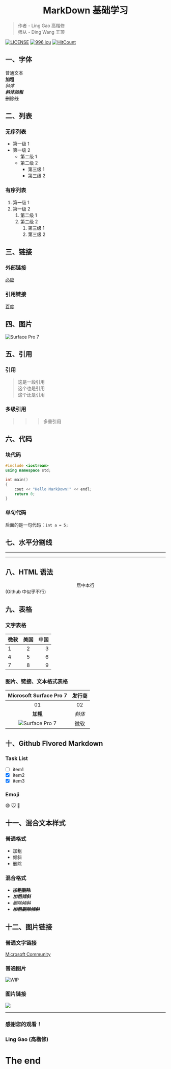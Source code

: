# <center>MarkDown 基础学习</center>
> 作者 - Ling Gao 高楷修  
> 师从 - Ding Wang 王顶

[![LICENSE](https://img.shields.io/badge/license-Anti%20996-blue.svg)](https://github.com/996icu/996.ICU/blob/master/LICENSE)
<a href="https://996.icu"><img src="https://img.shields.io/badge/link-996.icu-red.svg" alt="996.icu"></a>
[![HitCount](http://hits.dwyl.com/lingggao/MarkDown.svg)](http://hits.dwyl.com/lingggao/MarkDown)

## 一、字体
普通文本  
**加粗**  
*斜体*  
***斜体加粗***  
~~删除线~~  

## 二、列表
### 无序列表
* 第一级 1
* 第一级 2
  * 第二级 1
  * 第二级 2
    * 第三级 1
    * 第三级 2  

### 有序列表
1. 第一级 1
2. 第一级 2
	1. 第二级 1
	2. 第二级 2
		1. 第三级 1
		2. 第三级 2

## 三、链接
### 外部链接
[必应](https://cn.bing.com)  
### 引用链接
[百度]

[百度]: https://www.baidu.com

## 四、图片
![Surface Pro 7](https://img-prod-cms-rt-microsoft-com.akamaized.net/cms/api/am/imageFileData/RE3NOmL?ver=c9b3&q=90&m=6&h=201&w=358&b=%23FFFFFFFF&l=f&o=t&aim=true "Surface Pro 7")

## 五、引用
### 引用
> 这是一段引用  
> 这个也是引用  
> 这个还是引用
### 多级引用
>>> 多重引用

## 六、代码
### 块代码

``` c++
#include <iostream>
using namespace std;

int main()
{
	cout << "Hello MarkDown!" << endl;
	return 0;
}
```

### 单句代码

后面的是一句代码：`int a = 5;` 

## 七、水平分割线
--- 
*** 

## 八、HTML 语法
<center>居中本行</center> (Github 中似乎不行)

## 九、表格
### 文字表格
|微软|美国|中国|
|---|:---:|---:|
|1|2|3|
|4|5|6|
|7|8|9|

### 图片、链接、文本格式表格
|Microsoft Surface Pro 7|发行商|
|:---:|:---:|
|01|02|
|**加粗**|*斜体*|
|![Surface Pro 7](https://img-prod-cms-rt-microsoft-com.akamaized.net/cms/api/am/imageFileData/RE3NOmL?ver=c9b3&q=90&m=6&h=201&w=358&b=%23FFFFFFFF&l=f&o=t&aim=true "Surface Pro 7")|[微软](https://microsoft.com)|

## 十、Github Flvored Markdown
### Task List
- [ ] item1
- [x] item2
- [x] item3

### Emoji
:smile:
:mouse:
:wolf:

## 十一、混合文本样式
### 普通格式
- 加粗
- 倾斜
- 删除  

### 混合格式
- ~~**加粗删除**~~  
- ***加粗倾斜***  
- ~~*删除倾斜*~~  
- ~~***加粗删除倾斜***~~

## 十二、图片链接
### 普通文字链接
[Microsoft Community](https://answers.microsoft.com/zh-hans)
  
### 普通图片
![WIP](https://answers.microsoft.com/static/resourceimages/categories/insider.svg "WIP")

### 图片链接
[![](https://answers.microsoft.com/static/resourceimages/categories/insider.svg)](https://insider.windows.com/])

<!--
注释
部分
-->

---
### 感谢您的观看！
### Ling Gao (高楷修)
# The end
